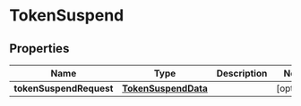 

# TokenSuspend


## Properties

| Name | Type | Description | Notes |
|------------ | ------------- | ------------- | -------------|
|**tokenSuspendRequest** | [**TokenSuspendData**](TokenSuspendData.md) |  |  [optional] |




